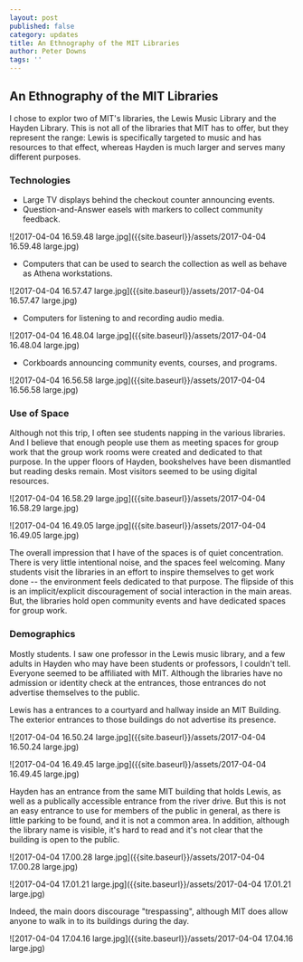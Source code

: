 ```yaml
---
layout: post
published: false
category: updates
title: An Ethnography of the MIT Libraries
author: Peter Downs
tags: ''
---
```

## An Ethnography of the MIT Libraries

I chose to explor two of MIT's libraries, the Lewis Music Library and the Hayden Library. This is not all of the libraries that MIT has to offer, but they represent the range: Lewis is specifically targeted to music and has resources to that effect, whereas Hayden is much larger and serves many different purposes.

### Technologies
- Large TV displays behind the checkout counter announcing events.
- Question-and-Answer easels with markers to collect community feedback.

![2017-04-04 16.59.48 large.jpg]({{site.baseurl}}/assets/2017-04-04 16.59.48 large.jpg)

- Computers that can be used to search the collection as well as behave as Athena workstations.

![2017-04-04 16.57.47 large.jpg]({{site.baseurl}}/assets/2017-04-04 16.57.47 large.jpg)

- Computers for listening to and recording audio media.

![2017-04-04 16.48.04 large.jpg]({{site.baseurl}}/assets/2017-04-04 16.48.04 large.jpg)

- Corkboards announcing community events, courses, and programs.

![2017-04-04 16.56.58 large.jpg]({{site.baseurl}}/assets/2017-04-04 16.56.58 large.jpg)

### Use of Space
Although not this trip, I often see students napping in the various libraries. And I believe that enough people use them as meeting spaces for group work that the group work rooms were created and dedicated to that purpose. In the upper floors of Hayden, bookshelves have been dismantled but reading desks remain. Most visitors seemed to be using digital resources.

![2017-04-04 16.58.29 large.jpg]({{site.baseurl}}/assets/2017-04-04 16.58.29 large.jpg)

![2017-04-04 16.49.05 large.jpg]({{site.baseurl}}/assets/2017-04-04 16.49.05 large.jpg)

The overall impression that I have of the spaces is of quiet concentration. There is very little intentional noise, and the spaces feel welcoming. Many students visit the libraries in an effort to inspire themselves to get work done -- the environment feels dedicated to that purpose. The flipside of this is an implicit/explicit discouragement of social interaction in the main areas. But, the libraries hold open community events and have dedicated spaces for group work.


### Demographics
Mostly students. I saw one professor in the Lewis music library, and a few adults in Hayden who may have been students or professors, I couldn't tell. Everyone seemed to be affiliated with MIT. Although the libraries have no admission or identity check at the entrances, those entrances do not advertise themselves to the public.

Lewis has a entrances to a courtyard and hallway inside an MIT Building. The exterior entrances to those buildings do not advertise its presence.

![2017-04-04 16.50.24 large.jpg]({{site.baseurl}}/assets/2017-04-04 16.50.24 large.jpg)

![2017-04-04 16.49.45 large.jpg]({{site.baseurl}}/assets/2017-04-04 16.49.45 large.jpg)

Hayden has an entrance from the same MIT building that holds Lewis, as well as a publically accessible entrance from the river drive. But this is not an easy entrance to use for members of the public in general, as there is little parking to be found, and it is not a common area. In addition, although the library name is visible, it's hard to read and it's not clear that the building is open to the public. 

![2017-04-04 17.00.28 large.jpg]({{site.baseurl}}/assets/2017-04-04 17.00.28 large.jpg)

![2017-04-04 17.01.21 large.jpg]({{site.baseurl}}/assets/2017-04-04 17.01.21 large.jpg)

Indeed, the main doors discourage "trespassing", although MIT does allow anyone to walk in to its buildings during the day.

![2017-04-04 17.04.16 large.jpg]({{site.baseurl}}/assets/2017-04-04 17.04.16 large.jpg)



